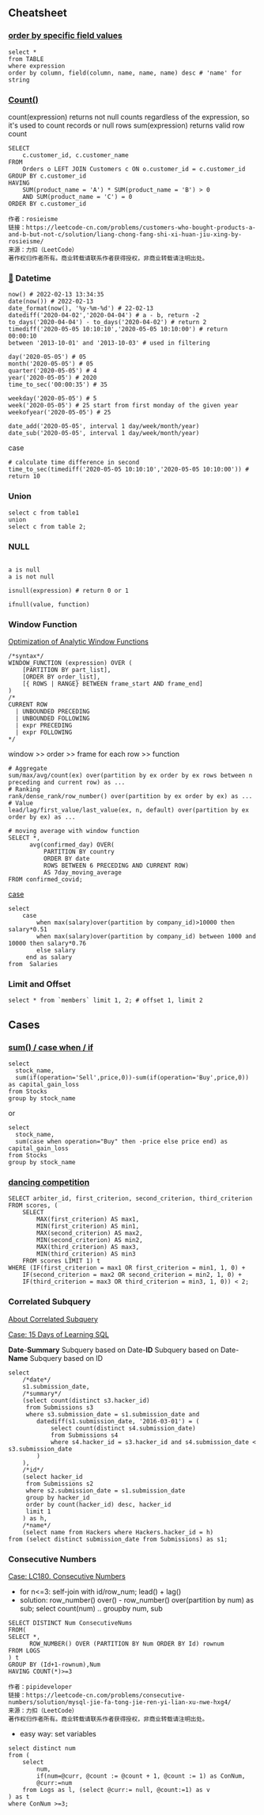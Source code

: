 ## Cheatsheet

### [order by specific field values](https://github.com/waqar3/CodeSignal-Databases/blob/86ed893c93dccd8f954f696978302acd4c56e51e/10-mischievousNephews/mischievousNephews.sql)
```mysql
select *
from TABLE
where expression
order by column, field(column, name, name, name) desc # 'name' for string
```

### [Count()](https://www.cnblogs.com/zhuchenglin/p/12077989.html)
count(expression) returns not null counts regardless of the expression, so it's used to count records or null rows
sum(expression) returns valid row count
```mysql
SELECT
    c.customer_id, c.customer_name
FROM
    Orders o LEFT JOIN Customers c ON o.customer_id = c.customer_id
GROUP BY c.customer_id
HAVING
    SUM(product_name = 'A') * SUM(product_name = 'B') > 0
    AND SUM(product_name = 'C') = 0
ORDER BY c.customer_id

作者：rosieisme
链接：https://leetcode-cn.com/problems/customers-who-bought-products-a-and-b-but-not-c/solution/liang-chong-fang-shi-xi-huan-jiu-xing-by-rosieisme/
来源：力扣（LeetCode）
著作权归作者所有。商业转载请联系作者获得授权，非商业转载请注明出处。
```

### [🔗](https://www.mysqltutorial.org/mysql-date/) Datetime
```mysql
now() # 2022-02-13 13:34:35
date(now()) # 2022-02-13
date_format(now(), '%y-%m-%d') # 22-02-13
datediff('2020-04-02','2020-04-04') # a - b, return -2
to_days('2020-04-04') - to_days('2020-04-02') # return 2
timediff('2020-05-05 10:10:10','2020-05-05 10:10:00') # return 00:00:10
between '2013-10-01' and '2013-10-03' # used in filtering

day('2020-05-05') # 05
month('2020-05-05') # 05
quarter('2020-05-05') # 4
year('2020-05-05') # 2020
time_to_sec('00:00:35') # 35

weekday('2020-05-05') # 5 
week('2020-05-05') # 25 start from first monday of the given year
weekofyear('2020-05-05') # 25

date_add('2020-05-05', interval 1 day/week/month/year)
date_sub('2020-05-05', interval 1 day/week/month/year)
```
case
```mysql
# calculate time difference in second
time_to_sec(timediff('2020-05-05 10:10:10','2020-05-05 10:10:00')) # return 10
```

### Union
```mysql
select c from table1
union
select c from table 2;
```
### NULL
```mysql

a is null
a is not null

isnull(expression) # return 0 or 1

ifnull(value, function)
```

### Window Function
[Optimization of Analytic Window Functions](https://ericfu.me/sql-window-function/)
```mysql
/*syntax*/
WINDOW_FUNCTION (expression) OVER (
    [PARTITION BY part_list],
    [ORDER BY order_list],
    [{ ROWS | RANGE} BETWEEN frame_start AND frame_end]
)
/*
CURRENT ROW
  | UNBOUNDED PRECEDING
  | UNBOUNDED FOLLOWING
  | expr PRECEDING
  | expr FOLLOWING
*/
```
window >> order >> frame for each row >> function
```mysql
# Aggregate
sum/max/avg/count(ex) over(partition by ex order by ex rows between n preceding and current row) as ...
# Ranking
rank/dense_rank/row_number() over(partition by ex order by ex) as ...
# Value
lead/lag/first_value/last_value(ex, n, default) over(partition by ex order by ex) as ...
```
```mysql
# moving average with window function
SELECT *,
      avg(confirmed_day) OVER(
          PARTITION BY country
          ORDER BY date
          ROWS BETWEEN 6 PRECEDING AND CURRENT ROW)
          AS 7day_moving_average
FROM confirmed_covid;
```

[case](https://leetcode-cn.com/problems/calculate-salaries/solution/xiao-bai-si-lu-zhi-jie-qiu-chu-lai-jiu-x-0xlg/)
```mysql
select
    case 
        when max(salary)over(partition by company_id)>10000 then salary*0.51
        when max(salary)over(partition by company_id) between 1000 and 10000 then salary*0.76
        else salary 
     end as salary
from  Salaries
```

### Limit and Offset
```mysql
select * from `members` limit 1, 2; # offset 1, limit 2
```
## Cases
### [sum() / case when / if](https://leetcode-cn.com/problems/capital-gainloss/)
```mysql
select 
  stock_name, 
  sum(if(operation='Sell',price,0))-sum(if(operation='Buy',price,0)) as capital_gain_loss 
from Stocks
group by stock_name
```
or
```mysql
select  
  stock_name, 
  sum(case when operation="Buy" then -price else price end) as capital_gain_loss
from Stocks 
group by stock_name
```
### [dancing competition](https://wachino.github.io/codefights/codefights-arcade/codefights-arcade-databases/63_dancingCompetition/README.html)
```mysql
SELECT arbiter_id, first_criterion, second_criterion, third_criterion
FROM scores, (
    SELECT 
        MAX(first_criterion) AS max1,
        MIN(first_criterion) AS min1,
        MAX(second_criterion) AS max2,
        MIN(second_criterion) AS min2,
        MAX(third_criterion) AS max3,
        MIN(third_criterion) AS min3
    FROM scores LIMIT 1) t
WHERE (IF(first_criterion = max1 OR first_criterion = min1, 1, 0) + 
    IF(second_criterion = max2 OR second_criterion = min2, 1, 0) + 
    IF(third_criterion = max3 OR third_criterion = min3, 1, 0)) < 2;
```
### Correlated Subquery
[About Correlated Subquery](https://ericfu.me/subquery-optimization/)

[Case: 15 Days of Learning SQL](https://www.hackerrank.com/challenges/15-days-of-learning-sql/problem)

**Date**-**Summary** Subquery based on Date-**ID** Subquery based on Date-**Name** Subquery based on ID
```mysql
select
    /*date*/
    s1.submission_date, 
    /*summary*/
    (select count(distinct s3.hacker_id)
     from Submissions s3
     where s3.submission_date = s1.submission_date and 
        datediff(s1.submission_date, '2016-03-01') = (
            select count(distinct s4.submission_date)
            from Submissions s4
            where s4.hacker_id = s3.hacker_id and s4.submission_date < s3.submission_date
        )
    ),
    /*id*/
    (select hacker_id
     from Submissions s2
     where s2.submission_date = s1.submission_date
     group by hacker_id
     order by count(hacker_id) desc, hacker_id
     limit 1
    ) as h,
    /*name*/
    (select name from Hackers where Hackers.hacker_id = h)
from (select distinct submission_date from Submissions) as s1;
```

### Consecutive Numbers
[Case: LC180. Consecutive Numbers](https://leetcode-cn.com/problems/consecutive-numbers/)
- for n<=3: self-join with id/row_num; lead() + lag()
- solution: row_number() over() - row_number() over(partition by num) as sub; select count(num) .. groupby num, sub
```mysql
SELECT DISTINCT Num ConsecutiveNums
FROM(
SELECT *,
      ROW_NUMBER() OVER (PARTITION BY Num ORDER BY Id) rownum
FROM LOGS
) t
GROUP BY (Id+1-rownum),Num 
HAVING COUNT(*)>=3

作者：pipideveloper
链接：https://leetcode-cn.com/problems/consecutive-numbers/solution/mysql-jie-fa-tong-jie-ren-yi-lian-xu-nwe-hxg4/
来源：力扣（LeetCode）
著作权归作者所有。商业转载请联系作者获得授权，非商业转载请注明出处。
```
- easy way: set variables
```mysql
select distinct num
from (
    select
        num,
        if(num=@curr, @count := @count + 1, @count := 1) as ConNum,
        @curr:=num
    from Logs as l, (select @curr:= null, @count:=1) as v
) as t
where ConNum >=3;
```
